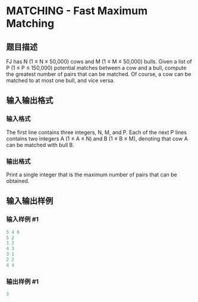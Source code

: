 # MATCHING - Fast Maximum Matching

## 题目描述

FJ has N (1 ≤ N ≤ 50,000) cows and M (1 ≤ M ≤ 50,000) bulls. Given a list of P (1 ≤ P ≤ 150,000) potential matches between a cow and a bull, compute the greatest number of pairs that can be matched. Of course, a cow can be matched to at most one bull, and vice versa.

## 输入输出格式

### 输入格式

The first line contains three integers, N, M, and P. Each of the next P lines contains two integers A (1 ≤ A ≤ N) and B (1 ≤ B ≤ M), denoting that cow A can be matched with bull B.

### 输出格式

Print a single integer that is the maximum number of pairs that can be obtained.

## 输入输出样例

### 输入样例 #1

```cpp
5 4 6
5 2
1 2
4 3
3 1
2 2
4 4
```


### 输出样例 #1

```cpp
3
```


